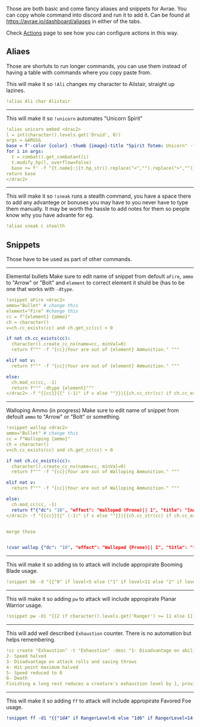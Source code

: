 Those are both basic and come fancy aliases and snippets for Avrae.
You can copy whole command into discord and run it to add it.
Can be found at https://avrae.io/dashboard/aliases in either of the tabs.

Check [Actions](https://github.com/Landsil/Avrae-Customizations/blob/main/actions.md) page to see how you can configure actions in this way.

## Aliaes
Those are shortuts to run longer commands, you can use them instead of having a table with commands where you copy paste from.

This will make it so `!Ali` changes my character to Alistair, straight up lazines.
```yaml
!alias Ali char Alistair
```
___
This will make it so `!unicorn` automates "Unicorn Spirit"
```yaml
!alias unicorn embed <drac2>
l = int(character().levels.get('Druid', 0))
args = &ARGS&
base = f'-color {color} -thumb {image}-title "Spirit Totem: Unicorn" -f "Meta:|**Healing:** {l}" -desc "The unicorn spirit lends its protection to those nearby. You and your allies gain advantage on all ability checks made to detect creatures in the spirit\'s aura. In addition, if you cast a spell using a spell slot that restores hit points to any creature inside or outside the aura, each creature of your choice in the aura also regains hit points equal to your druid level."'
for i in args:
  t = combat().get_combatant(i)
  t.modify_hp(l, overflow=False)
  base += f' -f "{t.name}:|{t.hp_str().replace("<","").replace(">","")}|inline"'
return base
</drac2>
```
___

This will make it so `!sneak` runs a stealth command, you have a space there to add any advantege or bonuses you may have to you never have to type them manually. It may be worth the hassle to add notes for them so people know why you have advante for eg.
```yaml
!alias sneak c stealth
```

## Snippets
Those have to be used as part of other commands.
___

Elemental bullets
Make sure to edit name of snippet from defoult `aFire`, `ammo` to "Arrow" or "Bolt" and `element` to correct element it shuld be (has to be one that works with `-dtype`.
```yaml
!snippet aFire <drac2>
ammo="Bullet" # change this
element="Fire" #change this
cc = f"{element} {ammo}"
ch = character()
v=ch.cc_exists(cc) and ch.get_cc(cc) > 0

if not ch.cc_exists(cc):
  character().create_cc_nx(name=cc, minVal=0)
  return f""" -f "{cc}|Your are out of {element} Ammunition." """

elif not v:
  return f""" -f "{cc}|Your are out of {element} Ammunition." """

else:
  ch.mod_cc(cc, -1)
  return f""" -dtype {element}"""
</drac2> -f "{{cc}}{{" (-1)" if v else ""}}|{{ch.cc_str(cc) if ch.cc_exists(cc) else "*None*"}}"
```
___
Walloping Ammo (in progress)
Make sure to edit name of snippet from defoult `ammo` to "Arrow" or "Bolt" or something.
```yaml
!snippet wallop <drac2>
ammo="Bullet" # change this
cc = f"Walloping {ammo}"
ch = character()
v=ch.cc_exists(cc) and ch.get_cc(cc) > 0

if not ch.cc_exists(cc):
  character().create_cc_nx(name=cc, minVal=0)
  return f""" -f "{cc}|Your are out of Walloping Ammunition." """

elif not v:
  return f""" -f "{cc}|Your are out of Walloping Ammunition." """

else:
  ch.mod_cc(cc, -1)
  return f"{"dc": "10", "effect": "Walloped (Prone)|| 1", "title": "[name] uses walloping ammunition!", "desc": "A creature hit by the ammunition must succeed on a DC 10 Strength saving throw or be knocked prone.", "save": "str"}"
</drac2> -f "{{cc}}{{" (-1)" if v else ""}}|{{ch.cc_str(cc) if ch.cc_exists(cc) else "*None*"}}"


merge those


!cvar wallop {"dc": "10", "effect": "Walloped {Prone)|| 1", "title": "[name] uses walloping ammunition!", "desc": "A creature hit by the ammunition must succeed on a DC 10 Strength saving throw or be knocked prone.", "save": "str"}
```
___

This will make it so adding `bb` to attack will include appropirate Booming Blade usage.
```yaml
!snippet bb -d "{{"0" if level<5 else ("1" if level<11 else "2" if level<17 else "3")+"d8"}} [thunder]" -f "Booming Blade | On a hit, the target immediately takes {{vroll(str((("1" if level<5 else "2" if level<11 else "3" if level<17 else "4") +"d8")))}} thunder damage if it willingly moves before the start of your next turn."
```
___

This will make it so adding `pw` to attack will include appropirate Planar Warrior usage.
```yaml
!snippet pw -d1 "{{2 if character().levels.get('Ranger') >= 11 else 1}}d8 [force]" -dtype force -f "Planar Warrior|As a bonus action, choose one creature you can see within 30 feet of you. The next time you hit that creature on this turn with a weapon attack, all damage dealt by the attack becomes force damage, and the creature takes an extra 1d8 force damage from the attack."
```
___

This will add well described `Exhaustion` counter. There is no automation but helps remembering.
```yaml
!cc create "Exhaustion" -t "Exhaustion" -desc "1- Disadvantage on ability checks
2- Speed halved
3- Disadvantage on attack rolls and saving throws
4- Hit point maximum halved
5- Speed reduced to 0
6- Death
Finishing a long rest reduces a creature's exhaustion level by 1, provided that the creature has also ingested some food and drink. Also, being raised from the dead reduces a creature’s exhaustion level by 1." -reset long -resetby -1 -max 6 -min 0 -type bubble -value 0
```
___
This will make it so adding `ff` to attack will include appropirate Favored Foe usage.
```yaml
!snippet ff -d1 "{{"1d4" if RangerLevel<6 else "1d6" if RangerLevel<14 else "1d8"}}" -f "Favored Foe|The first time on each of your turns that you hit the favored enemy and deal damage to it, including when you mark it, you can increase that damage by 1d4. This feature's extra damage increases when you reach certain levels in this class: to 1d6 at 6th level and to 1d8 at 14th level."
```
